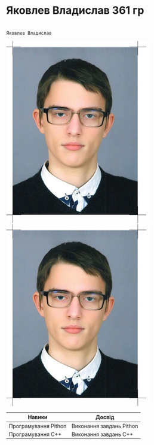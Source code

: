 # Яковлев Владислав 361 гр
                                                                      Яковлев Владислав
![Screnshot](https://github.com/vladislav361/-361-/blob/main/pimg161.jpg)
![Image alt](https://github.com/vladislav361/-361-/raw/main/pimg161.jpg)


| Навики                   | Досвід                      |
|--------------------------|-----------------------------|
| Програмування Pithon     | Виконання завдань Pithon    |
| Програмування С++        | Виконання завдань С++       |
 
